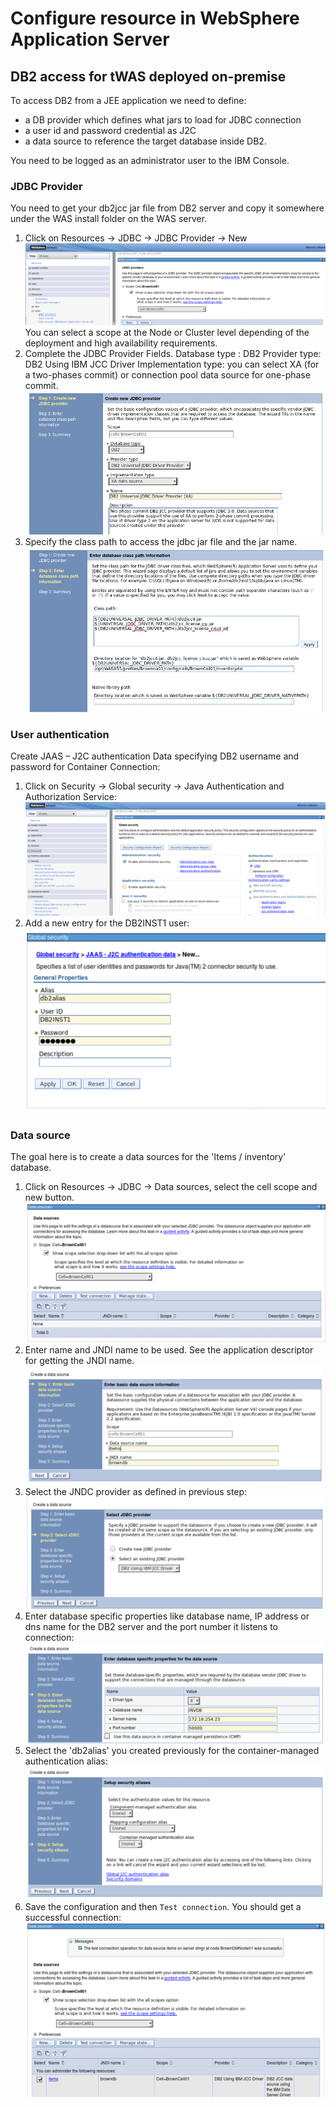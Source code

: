 # Configure resource in WebSphere Application Server

## DB2 access for tWAS deployed on-premise
To access DB2 from a JEE application we need to define:
* a DB provider which defines what jars to load for JDBC connection
* a user id and password credential as J2C
* a data source to reference the target database inside DB2.

You need to be logged as an administrator user to the IBM Console.

### JDBC Provider
You need to get your db2jcc jar file from DB2 server and copy it somewhere under the WAS install folder on the WAS server.
1. Click on Resources -> JDBC -> JDBC Provider -> New
  ![](jdbc-provider-0.png)   
  You can select a scope at the Node or Cluster level depending of the deployment and high availability requirements.
1. Complete the JDBC Provider Fields.
  Database type : DB2
  Provider type: DB2 Using IBM  JCC Driver
  Implementation type: you can select XA (for a two-phases commit) or connection pool data source for one-phase commit.
  ![](jdbc-provider-1.png)  
1. Specify the class path to access the jdbc jar file and the jar name.
  ![](jdbc-provider-2.png)   

### User authentication
Create JAAS – J2C authentication Data specifying DB2 username and password for Container Connection:
1. Click on Security -> Global security -> Java Authentication and Authorization Service:
 ![](jaas-link.png)  
1. Add a new entry for the DB2INST1 user:
 ![](jaas-db2user.png)  
### Data source
The goal here is to create a data sources for the 'Items / inventory' database.

1. Click on Resources -> JDBC -> Data sources, select the cell scope and new button.
   ![](wasnd-ds-1.png)   
1. Enter name and JNDI name to be used. See the application descriptor for getting the JNDI name.
 ![](wasnd-ds-2.png)   
1. Select the JNDC provider as defined in previous step:
  ![](wasnd-ds-3.png)  
1. Enter database specific properties like database name, IP address or dns name for the DB2 server and the port number it listens to connection:
  ![](wasnd-ds-4.png)  
1.  Select the 'db2alias' you created previously for the container-managed authentication alias:
   ![](wasnd-ds-5.png)   
1. Save the configuration and then `Test connection`. You should get a successful connection:
   ![](wasnd-ds-test.png)  
